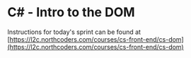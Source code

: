 # C# - Intro to the DOM

Instructions for today's sprint can be found at [https://l2c.northcoders.com/courses/cs-front-end/cs-dom](https://l2c.northcoders.com/courses/cs-front-end/cs-dom)
